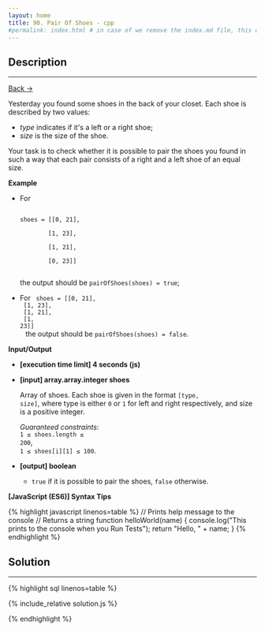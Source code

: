 ```yaml
---
layout: home
title: 90. Pair Of Shoes - cpp
#permalink: index.html # in case of we remove the index.md file, this doc will be the index page
---
```


<div class="row">
<div class="columnStmt" markdown="1">

## Description

---

[Back -> ](../README.md)

Yesterday you found some shoes in the back of your closet. Each shoe is described by two values:

- _type_ indicates if it's a left or a right shoe;
- _size_ is the size of the shoe.

Your task is to check whether it is possible to pair the shoes you found in such a way that each pair consists of a right and a left shoe of an equal size.

**Example**

- For

  <code>
  shoes = [[0, 21],<br>
          [1, 23],<br>
          [1, 21],<br>
          [0, 23]]<br>
  </code>

  the output should be
  `pairOfShoes(shoes) = true`;

- For
  <code>
  shoes = [[0, 21],<br>
  [1, 23],<br>
  [1, 21],<br>
  [1, 23]]<br>
  </code>
  the output should be
  `pairOfShoes(shoes) = false`.

**Input/Output**

- **[execution time limit] 4 seconds (js)**

- **[input] array.array.integer shoes**

  Array of shoes. Each shoe is given in the format <code>[type, size]</code>, where type is either <code>0</code> or <code>1</code> for left and right respectively, and size is a positive integer.<br>

  _Guaranteed constraints:_<br>
  <code>1 ≤ shoes.length ≤ 200</code>,<br> <code>1 ≤ shoes[i][1] ≤ 100</code>.

- **[output] boolean**
  - <code>true</code> if it is possible to pair the shoes, <code>false</code> otherwise.

**[JavaScript (ES6)] Syntax Tips**

{% highlight javascript linenos=table %}
// Prints help message to the console
// Returns a string
function helloWorld(name) {
console.log("This prints to the console when you Run Tests");
return "Hello, " + name;
}
{% endhighlight %}

</div>
<div class="columnSol" markdown="1">

## Solution

---

{% highlight sql linenos=table %}

{% include_relative solution.js %}

{% endhighlight %}

</div>
</div>
